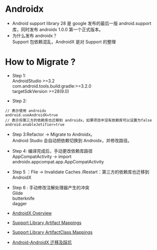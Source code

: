 # Androidx

- Android support library 28 是 google 发布的最后一版 android.support 库，同时发布 androidx 1.0.0 第一个正式版本。
- 为什么发布 androidx？  
  Support 包依赖混乱，AndroidX 是对 Support 的整理

# How to Migrate ?

- Step 1:  
  AndroidStudio >=3.2  
  com.android.tools.build:gradle:>=3.2.0  
  targetSdkVersion >=28(9.0)

- Step 2:

```
// 表示使用 androidx
android.useAndroidX=true
// 表示将第三方的依赖库也迁移到 androidx，如果项目中没有依赖库可以设置为false
android.enableJetifier=true
```

- Step 3:Refactor -> Migrate to Androidx。  
  Android Studio 会自动把依赖切换到 Androidx，并修改路径。

- Step 4: 编译完成后，手动更改依赖库路径  
  AppCompatActivity -> import androidx.appcompat.app.AppCompatActivity

- Step 5 ：Flie -> Invalidate Caches /Restart：第三方的依赖库也迁移到 AndroidX

- Step 6 : 手动修改注解处理器产生的冲突  
  Glide  
  butterknife  
  dagger

- [AndroidX Overview](https://developer.android.google.cn/jetpack/androidx)
- [Support Library Artifact Mappings](https://developer.android.google.cn/jetpack/androidx/migrate/artifact-mappings)
- [Support Library ArtifactClass Mappings](https://developer.android.google.cn/jetpack/androidx/migrate/class-mappings)
- [Android-AndroidX 迁移及踩坑](https://blog.csdn.net/AndroidStudyDay/article/details/89379673)
